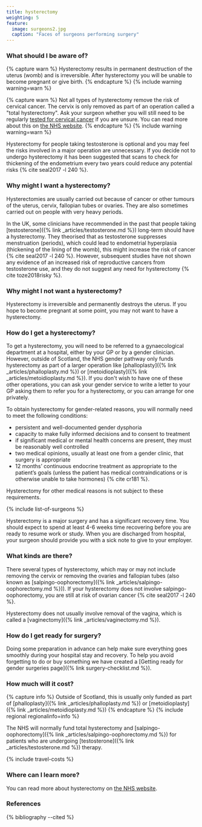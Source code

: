 ```yaml
---
title: hysterectomy
weighting: 5
feature:
  image: surgeons2.jpg
  caption: "Faces of surgeons performing surgery"
---
```


### What should I be aware of?

{% capture warn %}
Hysterectomy results in permanent destruction of the uterus (womb) and is irreversible. After hysterectomy you will be unable to become pregnant or give birth.
{% endcapture %}
{% include warning warning=warn %}

{% capture warn %}
Not all types of hysterectomy remove the risk of cervical cancer. The cervix is only removed as part of an operation called a "total hysterectomy". Ask your surgeon whether you will still need to be regularly [tested for cervical cancer](https://www.nhs.uk/Conditions/Cervical-screening-test/Pages/Introduction.aspx) if you are unsure. You can read more about this on [the NHS website](https://www.nhs.uk/common-health-questions/sexual-health/should-trans-men-have-cervical-screening-tests/).
{% endcapture %}
{% include warning warning=warn %}

Hysterectomy for people taking testosterone is optional and you may feel the risks involved in a major operation are unnecessary. If you decide not to undergo hysterectomy it has been suggested that scans to check for thickening of the endometrium every two years could reduce any potential risks {% cite seal2017 -l 240 %}.

### Why might I want a hysterectomy?

Hysterectomies are usually carried out because of cancer or other tumours of the uterus, cervix, fallopian tubes or ovaries. They are also sometimes carried out on people with very heavy periods. 

In the UK, some clinicians have recommended in the past that people taking [testosterone]({% link _articles/testosterone.md %}) long-term should have a hysterectomy. They theorised that as testosterone suppresses menstruation (periods), which could lead to endometrial hyperplasia (thickening of the lining of the womb), this might increase the risk of cancer {% cite seal2017 -l 240 %}. However, subsequent studies have not shown any evidence of an increased risk of reproductive cancers from testosterone use, and they do not suggest any need for hysterectomy {% cite toze2018risky %}.

### Why might I not want a hysterectomy?

Hysterectomy is irreversible and permanently destroys the uterus. If you hope to become pregnant at some point, you may not want to have a hysterectomy.

### How do I get a hysterectomy?

To get a hysterectomy, you will need to be referred to a gynaecological department at a hospital, either by your GP or by a gender clinician. However, outside of Scotland, the NHS gender pathway only funds hysterectomy as part of a larger operation like [phalloplasty]({% link _articles/phalloplasty.md %}) or [metoidioplasty]({% link _articles/metoidioplasty.md %}). If you don't wish to have one of these other operations, you can ask your gender service to write a letter to your GP asking them to refer you for a hysterectomy, or you can arrange for one privately.

To obtain hysterectomy for gender-related reasons, you will normally need to meet the following conditions:

- persistent and well-documented gender dysphoria
- capacity to make fully informed decisions and to consent to treatment
- if significant medical or mental health concerns are present, they must be reasonably well controlled
- two medical opinions, usually at least one from a gender clinic, that surgery is appropriate 
- 12 months’ continuous endocrine treatment as appropriate to the patient’s goals (unless the patient has medical contraindications or is otherwise unable to take hormones) {% cite cr181 %}. 

Hysterectomy for other medical reasons is not subject to these requirements.

{% include list-of-surgeons %}

Hysterectomy is a major surgery and has a significant recovery time. You should expect to spend at least 4-6 weeks time recovering before you are ready to resume work or study. When you are discharged from hospital, your surgeon should provide you with a sick note to give to your employer.

### What kinds are there?

There several types of hysterectomy, which may or may not include removing the cervix or removing the ovaries and fallopian tubes (also known as [salpingo-oophorectomy]({% link _articles/salpingo-oophorectomy.md %})). If your hysterectomy does not involve salpingo-oophorectomy, you are still at risk of ovarian cancer {% cite seal2017 -l 240 %}.

Hysterectomy does not usually involve removal of the vagina, which is called a [vaginectomy]({% link _articles/vaginectomy.md %}).

### How do I get ready for surgery?

Doing some preparation in advance can help make sure everything goes smoothly during your hospital stay and recovery. To help you avoid forgetting to do or buy something we have created a [Getting ready for gender surgeries page]({% link surgery-checklist.md %}).

### How much will it cost?

{% capture info %}
Outside of Scotland, this is usually only funded as part of [phalloplasty]({% link _articles/phalloplasty.md %}) or [metoidioplasty]({% link _articles/metoidioplasty.md %})
{% endcapture %}
{% include regional regionalinfo=info %}

The NHS will normally fund total hysterectomy and [salpingo-oophorectomy]({% link _articles/salpingo-oophorectomy.md %}) for patients who are undergoing [testosterone]({% link _articles/testosterone.md %}) therapy.

{% include travel-costs %}

### Where can I learn more?

You can read more about hysterectomy on [the NHS website](https://www.nhs.uk/conditions/Hysterectomy/Pages/Introduction.aspx).


### References

{% bibliography --cited %}
